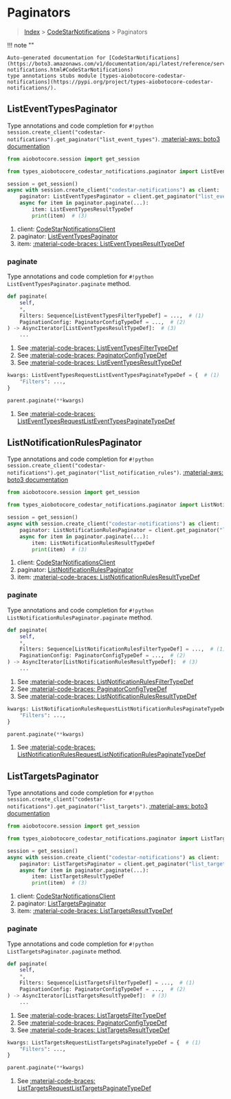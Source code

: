 # Paginators

> [Index](../README.md) > [CodeStarNotifications](./README.md) > Paginators

!!! note ""

    Auto-generated documentation for [CodeStarNotifications](https://boto3.amazonaws.com/v1/documentation/api/latest/reference/services/codestar-notifications.html#CodeStarNotifications)
    type annotations stubs module [types-aiobotocore-codestar-notifications](https://pypi.org/project/types-aiobotocore-codestar-notifications/).

## ListEventTypesPaginator

Type annotations and code completion for `#!python session.create_client("codestar-notifications").get_paginator("list_event_types")`.
[:material-aws: boto3 documentation](https://boto3.amazonaws.com/v1/documentation/api/latest/reference/services/codestar-notifications.html#CodeStarNotifications.Paginator.ListEventTypes)

```python title="Usage example"
from aiobotocore.session import get_session

from types_aiobotocore_codestar_notifications.paginator import ListEventTypesPaginator

session = get_session()
async with session.create_client("codestar-notifications") as client:  # (1)
    paginator: ListEventTypesPaginator = client.get_paginator("list_event_types")  # (2)
    async for item in paginator.paginate(...):
        item: ListEventTypesResultTypeDef
        print(item)  # (3)
```

1. client: [CodeStarNotificationsClient](./client.md)
2. paginator: [ListEventTypesPaginator](./paginators.md#listeventtypespaginator)
3. item: [:material-code-braces: ListEventTypesResultTypeDef](./type_defs.md#listeventtypesresulttypedef) 


### paginate

Type annotations and code completion for `#!python ListEventTypesPaginator.paginate` method.

```python title="Method definition"
def paginate(
    self,
    *,
    Filters: Sequence[ListEventTypesFilterTypeDef] = ...,  # (1)
    PaginationConfig: PaginatorConfigTypeDef = ...,  # (2)
) -> AsyncIterator[ListEventTypesResultTypeDef]:  # (3)
    ...
```

1. See [:material-code-braces: ListEventTypesFilterTypeDef](./type_defs.md#listeventtypesfiltertypedef) 
2. See [:material-code-braces: PaginatorConfigTypeDef](./type_defs.md#paginatorconfigtypedef) 
3. See [:material-code-braces: ListEventTypesResultTypeDef](./type_defs.md#listeventtypesresulttypedef) 


```python title="Usage example with kwargs"
kwargs: ListEventTypesRequestListEventTypesPaginateTypeDef = {  # (1)
    "Filters": ...,
}

parent.paginate(**kwargs)
```

1. See [:material-code-braces: ListEventTypesRequestListEventTypesPaginateTypeDef](./type_defs.md#listeventtypesrequestlisteventtypespaginatetypedef) 
## ListNotificationRulesPaginator

Type annotations and code completion for `#!python session.create_client("codestar-notifications").get_paginator("list_notification_rules")`.
[:material-aws: boto3 documentation](https://boto3.amazonaws.com/v1/documentation/api/latest/reference/services/codestar-notifications.html#CodeStarNotifications.Paginator.ListNotificationRules)

```python title="Usage example"
from aiobotocore.session import get_session

from types_aiobotocore_codestar_notifications.paginator import ListNotificationRulesPaginator

session = get_session()
async with session.create_client("codestar-notifications") as client:  # (1)
    paginator: ListNotificationRulesPaginator = client.get_paginator("list_notification_rules")  # (2)
    async for item in paginator.paginate(...):
        item: ListNotificationRulesResultTypeDef
        print(item)  # (3)
```

1. client: [CodeStarNotificationsClient](./client.md)
2. paginator: [ListNotificationRulesPaginator](./paginators.md#listnotificationrulespaginator)
3. item: [:material-code-braces: ListNotificationRulesResultTypeDef](./type_defs.md#listnotificationrulesresulttypedef) 


### paginate

Type annotations and code completion for `#!python ListNotificationRulesPaginator.paginate` method.

```python title="Method definition"
def paginate(
    self,
    *,
    Filters: Sequence[ListNotificationRulesFilterTypeDef] = ...,  # (1)
    PaginationConfig: PaginatorConfigTypeDef = ...,  # (2)
) -> AsyncIterator[ListNotificationRulesResultTypeDef]:  # (3)
    ...
```

1. See [:material-code-braces: ListNotificationRulesFilterTypeDef](./type_defs.md#listnotificationrulesfiltertypedef) 
2. See [:material-code-braces: PaginatorConfigTypeDef](./type_defs.md#paginatorconfigtypedef) 
3. See [:material-code-braces: ListNotificationRulesResultTypeDef](./type_defs.md#listnotificationrulesresulttypedef) 


```python title="Usage example with kwargs"
kwargs: ListNotificationRulesRequestListNotificationRulesPaginateTypeDef = {  # (1)
    "Filters": ...,
}

parent.paginate(**kwargs)
```

1. See [:material-code-braces: ListNotificationRulesRequestListNotificationRulesPaginateTypeDef](./type_defs.md#listnotificationrulesrequestlistnotificationrulespaginatetypedef) 
## ListTargetsPaginator

Type annotations and code completion for `#!python session.create_client("codestar-notifications").get_paginator("list_targets")`.
[:material-aws: boto3 documentation](https://boto3.amazonaws.com/v1/documentation/api/latest/reference/services/codestar-notifications.html#CodeStarNotifications.Paginator.ListTargets)

```python title="Usage example"
from aiobotocore.session import get_session

from types_aiobotocore_codestar_notifications.paginator import ListTargetsPaginator

session = get_session()
async with session.create_client("codestar-notifications") as client:  # (1)
    paginator: ListTargetsPaginator = client.get_paginator("list_targets")  # (2)
    async for item in paginator.paginate(...):
        item: ListTargetsResultTypeDef
        print(item)  # (3)
```

1. client: [CodeStarNotificationsClient](./client.md)
2. paginator: [ListTargetsPaginator](./paginators.md#listtargetspaginator)
3. item: [:material-code-braces: ListTargetsResultTypeDef](./type_defs.md#listtargetsresulttypedef) 


### paginate

Type annotations and code completion for `#!python ListTargetsPaginator.paginate` method.

```python title="Method definition"
def paginate(
    self,
    *,
    Filters: Sequence[ListTargetsFilterTypeDef] = ...,  # (1)
    PaginationConfig: PaginatorConfigTypeDef = ...,  # (2)
) -> AsyncIterator[ListTargetsResultTypeDef]:  # (3)
    ...
```

1. See [:material-code-braces: ListTargetsFilterTypeDef](./type_defs.md#listtargetsfiltertypedef) 
2. See [:material-code-braces: PaginatorConfigTypeDef](./type_defs.md#paginatorconfigtypedef) 
3. See [:material-code-braces: ListTargetsResultTypeDef](./type_defs.md#listtargetsresulttypedef) 


```python title="Usage example with kwargs"
kwargs: ListTargetsRequestListTargetsPaginateTypeDef = {  # (1)
    "Filters": ...,
}

parent.paginate(**kwargs)
```

1. See [:material-code-braces: ListTargetsRequestListTargetsPaginateTypeDef](./type_defs.md#listtargetsrequestlisttargetspaginatetypedef) 
